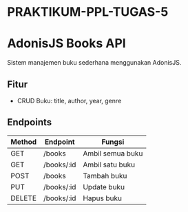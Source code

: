 # PRAKTIKUM-PPL-TUGAS-5

# AdonisJS Books API

Sistem manajemen buku sederhana menggunakan AdonisJS.

## Fitur
- CRUD Buku: title, author, year, genre

## Endpoints
| Method | Endpoint      | Fungsi            |
|--------|---------------|-------------------|
| GET    | /books        | Ambil semua buku  |
| GET    | /books/:id    | Ambil satu buku   |
| POST   | /books        | Tambah buku       |
| PUT    | /books/:id    | Update buku       |
| DELETE | /books/:id    | Hapus buku        |
